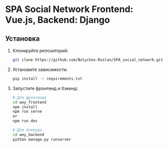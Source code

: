 # SPA Social Network Frontend: Vue.js, Backend: Django

## Установка

1. Клонируйте репозиторий:

    ```bash
    git clone https://github.com/Bulychov-Ruslan/SPA_social_network.git
    ```

2. Установите зависимости:

    ```bash
    pip install -r requirements.txt
    ```

3. Запустите фронтенд и бэкенд:

    ```bash
    # Для фронтенда
    cd wey_frontend
    npm install
    npm run serve
    or
    npm run dev

    # Для бэкенда
    cd wey_backend
    python manage.py runserver
    ```